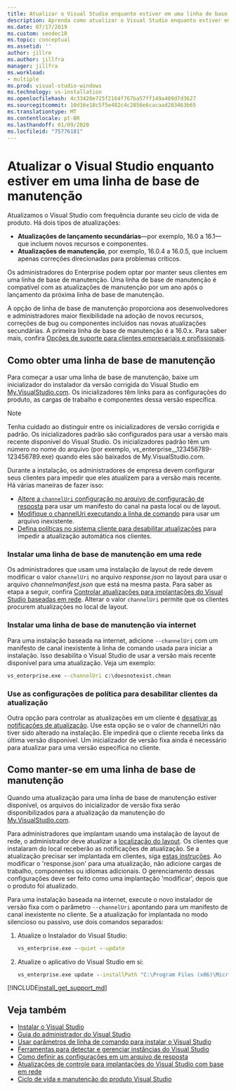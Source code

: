 ```yaml
---
title: Atualizar o Visual Studio enquanto estiver em uma linha de base de manutenção
description: Aprenda como atualizar o Visual Studio enquanto estiver em uma linha de base de manutenção.
ms.date: 07/17/2019
ms.custom: seodec18
ms.topic: conceptual
ms.assetid: ''
author: jillre
ms.author: jillfra
manager: jillfra
ms.workload:
- multiple
ms.prod: visual-studio-windows
ms.technology: vs-installation
ms.openlocfilehash: 4c33420e715f2164f767ba57ff149a409d7d3627
ms.sourcegitcommit: 10d16e18c5f5e482c4c2856e6cacaad283463b65
ms.translationtype: MT
ms.contentlocale: pt-BR
ms.lasthandoff: 01/09/2020
ms.locfileid: "75776181"
---
```

# <a name="update-visual-studio-while-on-a-servicing-baseline"></a>Atualizar o Visual Studio enquanto estiver em uma linha de base de manutenção

Atualizamos o Visual Studio com frequência durante seu ciclo de vida de produto. Há dois tipos de atualizações: 

* **Atualizações de lançamento secundárias**&mdash;por exemplo, 16.0 a 16.1&mdash;que incluem novos recursos e componentes.  
* **Atualizações de manutenção**, por exemplo, 16.0.4 a 16.0.5, que incluem apenas correções direcionadas para problemas críticos.

Os administradores do Enterprise podem optar por manter seus clientes em uma linha de base de manutenção. Uma linha de base de manutenção é compatível com as atualizações de manutenção por um ano após o lançamento da próxima linha de base de manutenção.

A opção de linha de base de manutenção proporciona aos desenvolvedores e administradores maior flexibilidade na adoção de novos recursos, correções de bug ou componentes incluídos nas novas atualizações secundárias. A primeira linha de base de manutenção é a 16.0.x. Para saber mais, confira [Opções de suporte para clientes empresariais e profissionais](/visualstudio/releases/2019/servicing#support-options-for-enterprise-and-professional-customers).

## <a name="how-to-get-onto-a-servicing-baseline"></a>Como obter uma linha de base de manutenção

Para começar a usar uma linha de base de manutenção, baixe um inicializador do instalador da versão corrigida do Visual Studio em [My.VisualStudio.com](https://my.visualstudio.com/Downloads?q=visual%20studio%202019%20version%2016.0). Os inicializadores têm links para as configurações do produto, as cargas de trabalho e componentes dessa versão específica.

> [!NOTE]
> Tenha cuidado ao distinguir entre os inicializadores de versão corrigida e padrão. Os inicializadores padrão são configurados para usar a versão mais recente disponível do Visual Studio. Os inicializadores padrão têm um número no nome do arquivo (por exemplo, vs_enterprise__123456789-123456789.exe) quando eles são baixados de My.VisualStudio.com.

Durante a instalação, os administradores de empresa devem configurar seus clientes para impedir que eles atualizem para a versão mais recente. Há várias maneiras de fazer isso:
- [Altere a `channelUri` configuração no arquivo de configuração de resposta](update-servicing-baseline.md#install-a-servicing-baseline-on-a-network) para usar um manifesto do canal na pasta local ou de layout.
- [Modifique o channelUri executando a linha de comando](update-servicing-baseline.md#install-a-servicing-baseline-via-the-internet) para usar um arquivo inexistente.
- [Defina políticas no sistema cliente para desabilitar atualizações](update-servicing-baseline.md#use-policy-settings-to-disable-clients-from-updating) para impedir a atualização automática nos clientes.

### <a name="install-a-servicing-baseline-on-a-network"></a>Instalar uma linha de base de manutenção em uma rede

Os administradores que usam uma instalação de layout de rede devem modificar o valor `channelUri` no arquivo *response.json* no layout para usar o arquivo *channelmanifest.json* que está na mesma pasta. Para saber as etapa a seguir, confira [Controlar atualizações para implantações do Visual Studio baseadas em rede](controlling-updates-to-visual-studio-deployments.md). Alterar o valor `channelUri` permite que os clientes procurem atualizações no local de layout.

### <a name="install-a-servicing-baseline-via-the-internet"></a>Instalar uma linha de base de manutenção via internet

Para uma instalação baseada na internet, adicione `--channelUri` com um manifesto de canal inexistente à linha de comando usada para iniciar a instalação. Isso desabilita o Visual Studio de usar a versão mais recente disponível para uma atualização. Veja um exemplo:

```cmd
vs_enterprise.exe --channelUri c:\doesnotexist.chman
```

### <a name="use-policy-settings-to-disable-clients-from-updating"></a>Use as configurações de política para desabilitar clientes da atualização

Outra opção para controlar as atualizações em um cliente é [desativar as notificações de atualização](controlling-updates-to-visual-studio-deployments.md). Use esta opção se o valor de channelUri não tiver sido alterado na instalação. Ele impedirá que o cliente receba links da última versão disponível. Um inicializador de versão fixa ainda é necessário para atualizar para uma versão específica no cliente.

## <a name="how-to-stay-on-a-servicing-baseline"></a>Como manter-se em uma linha de base de manutenção

Quando uma atualização para uma linha de base de manutenção estiver disponível, os arquivos do inicializador de versão fixa serão disponibilizados para a atualização da manutenção do [My.VisualStudio.com](https://my.visualstudio.com/Downloads?q=visual%20studio%202019%20version%2016.0).

Para administradores que implantam usando uma instalação de layout de rede, o administrador deve atualizar a [localização do layout](update-a-network-installation-of-visual-studio.md). Os clientes que instalaram do local receberão as notificações de atualização. Se a atualização precisar ser implantada em clientes, siga [estas instruções](update-a-network-installation-of-visual-studio.md#deploy-an-update-to-client-machines). Ao modificar o 'response.json' para uma atualização, não adicione cargas de trabalho, componentes ou idiomas adicionais. O gerenciamento dessas configurações deve ser feito como uma implantação 'modificar', depois que o produto foi atualizado.

Para uma instalação baseada na internet, execute o novo instalador de versão fixa com o parâmetro `--channelUri` apontando para um manifesto de canal inexistente no cliente. Se a atualização for implantada no modo silencioso ou passivo, use dois comandos separados:

1. Atualize o Instalador do Visual Studio:

    ```cmd
    vs_enterprise.exe --quiet --update
    ```

2. Atualize o aplicativo do Visual Studio em si:

    ```cmd
    vs_enterprise.exe update --installPath "C:\Program Files (x86)\Microsoft Visual Studio\2019\Enterprise" --quiet --wait --norestart --channelUri c:\doesnotexist.chman
    ```

[!INCLUDE[install_get_support_md](includes/install_get_support_md.md)]

## <a name="see-also"></a>Veja também

* [Instalar o Visual Studio](install-visual-studio.md)
* [Guia do administrador do Visual Studio](visual-studio-administrator-guide.md)
* [Usar parâmetros de linha de comando para instalar o Visual Studio](use-command-line-parameters-to-install-visual-studio.md)
* [Ferramentas para detectar e gerenciar instâncias do Visual Studio](tools-for-managing-visual-studio-instances.md)
* [Como definir as configurações em um arquivo de resposta](automated-installation-with-response-file.md)
* [Atualizações de controle para implantações do Visual Studio com base em rede](controlling-updates-to-visual-studio-deployments.md)
* [Ciclo de vida e manutenção do produto Visual Studio](/visualstudio/releases/2019/servicing/)
